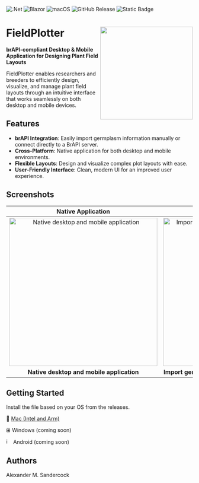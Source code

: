 ![.Net](https://img.shields.io/badge/.NET-5C2D91?style=for-the-badge&logo=.net&logoColor=white)
![Blazor](https://img.shields.io/badge/blazor-%235C2D91.svg?style=for-the-badge&logo=blazor&logoColor=white)
![macOS](https://img.shields.io/badge/mac%20os-000000?style=for-the-badge&logo=macos&logoColor=F0F0F0)
![GitHub Release](https://img.shields.io/github/v/release/alex-sandercock/FieldPlotter-release?include_prereleases&style=flat-square)
![Static Badge](https://img.shields.io/badge/status-Under%20Development-yellow?style=flat-square)




# FieldPlotter <img src="https://github.com/user-attachments/assets/27de4981-52f3-476b-b704-b69029a48d5e" align="right" width="250"/>

**brAPI-compliant Desktop & Mobile Application for Designing Plant Field Layouts**




FieldPlotter enables researchers and breeders to efficiently design, visualize, and manage plant field layouts through an intuitive interface that works seamlessly on both desktop and mobile devices.





    

## Features

- **brAPI Integration**: Easily import germplasm information manually or connect directly to a BrAPI server.
- **Cross-Platform**: Native application for both desktop and mobile environments.
- **Flexible Layouts**: Design and visualize complex plot layouts with ease.
- **User-Friendly Interface**: Clean, modern UI for an improved user experience.


## Screenshots


<div align="center">

| Native Application | Germplasm Import | Plot Visualization |
| :---: | :---: | :---: |
| <img src="https://github.com/user-attachments/assets/2e5fa72d-4cc1-4794-9279-cdc693a26794" alt="Native desktop and mobile application" width="400"/> | <img src="https://github.com/user-attachments/assets/98eee135-a7d8-40f4-938f-731787e4c50f" alt="Importing germplasm (manually or from BrAPI server)" width="400"/> | <img src="https://github.com/user-attachments/assets/7d5c9f3f-b302-4ec8-bb13-60ec3bf5771c" alt="Visualize plot layouts" width="400"/> |
| **Native desktop and mobile application** | **Import germplasm manually or from a BrAPI server** | **Visualize plot layouts** |

</div>


## Getting Started

Install the file based on your OS from the releases.

 [Mac (Intel and Arm)](https://github.com/alex-sandercock/FieldPlotter-release/releases/tag/v1.0.0-beta)

⊞ Windows (coming soon)

<img width="15" height="15" alt="image" src="https://github.com/user-attachments/assets/c5a525c8-2f6c-4089-84b7-d1b492b36434" />
Android (coming soon)

## Authors
Alexander M. Sandercock
